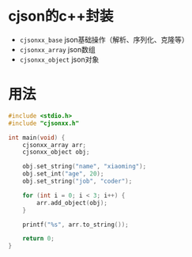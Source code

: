 # cjson的c++封装
- `cjsonxx_base`   json基础操作（解析、序列化、克隆等）
- `cjsonxx_array`  json数组
- `cjsonxx_object` json对象

# 用法
```c++
#include <stdio.h>
#include "cjsonxx.h"

int main(void) {
    cjsonxx_array arr;
    cjsonxx_object obj;

    obj.set_string("name", "xiaoming");
    obj.set_int("age", 20);
    obj.set_string("job", "coder");

    for (int i = 0; i < 3; i++) {
        arr.add_object(obj);
    }

    printf("%s", arr.to_string());

    return 0;
}
```
